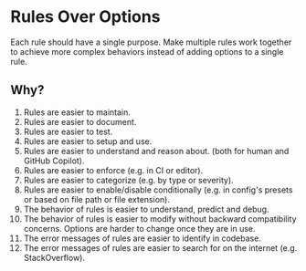 # Rules Over Options

Each rule should have a single purpose. Make multiple rules work together to achieve more complex behaviors instead of adding options to a single rule.

## Why?

1. Rules are easier to maintain.
2. Rules are easier to document.
3. Rules are easier to test.
4. Rules are easier to setup and use.
5. Rules are easier to understand and reason about. (both for human and GitHub Copilot).
6. Rules are easier to enforce (e.g. in CI or editor).
7. Rules are easier to categorize (e.g. by type or severity).
8. Rules are easier to enable/disable conditionally (e.g. in config's presets or based on file path or file extension).
9. The behavior of rules is easier to understand, predict and debug.
10. The behavior of rules is easier to modify without backward compatibility concerns. Options are harder to change once they are in use.
11. The error messages of rules are easier to identify in codebase.
12. The error messages of rules are easier to search for on the internet (e.g. StackOverflow).
